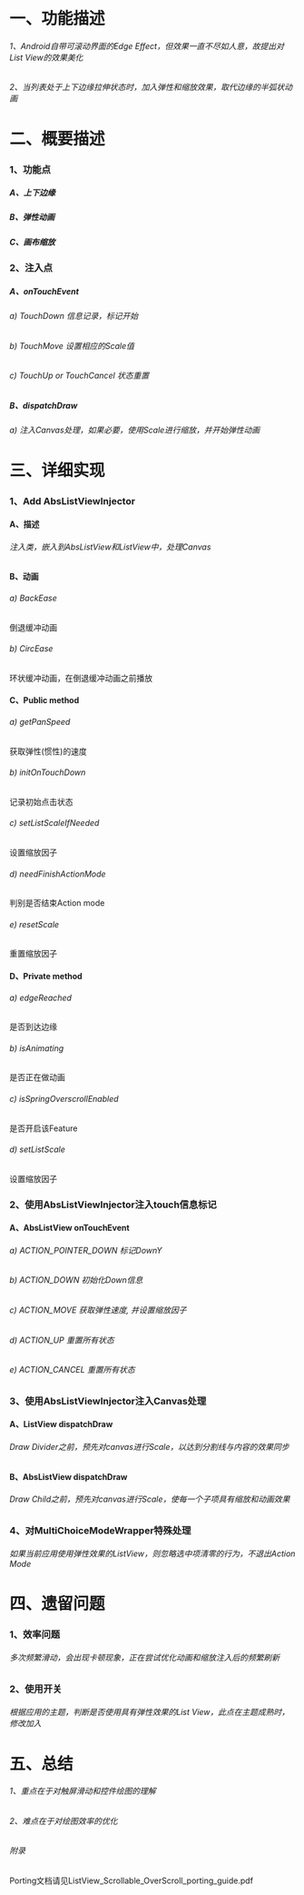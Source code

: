 # 一、功能描述
###### 1、Android自带可滚动界面的Edge Effect，但效果一直不尽如人意，故提出对List View的效果美化
###### 2、当列表处于上下边缘拉伸状态时，加入弹性和缩放效果，取代边缘的半弧状动画
# 二、概要描述
### 1、功能点
##### A、上下边缘
##### B、弹性动画
##### C、画布缩放
### 2、注入点
##### A、onTouchEvent
###### a) TouchDown 信息记录，标记开始
###### b) TouchMove 设置相应的Scale值
###### c) TouchUp or TouchCancel 状态重置
##### B、dispatchDraw
###### a) 注入Canvas处理，如果必要，使用Scale进行缩放，并开始弹性动画
# 三、详细实现
### 1、Add AbsListViewInjector
#### A、描述
###### 注入类，嵌入到AbsListView和ListView中，处理Canvas
#### B、动画
###### a) BackEase
倒退缓冲动画
###### b) CircEase
环状缓冲动画，在倒退缓冲动画之前播放
#### C、Public method
###### a) getPanSpeed
获取弹性(惯性)的速度
###### b) initOnTouchDown
记录初始点击状态
###### c) setListScaleIfNeeded
设置缩放因子
###### d) needFinishActionMode
判别是否结束Action mode
###### e) resetScale
重置缩放因子
#### D、Private method
###### a) edgeReached
是否到达边缘
###### b) isAnimating
是否正在做动画
###### c) isSpringOverscrollEnabled
是否开启该Feature
###### d) setListScale
设置缩放因子
### 2、使用AbsListViewInjector注入touch信息标记
#### A、AbsListView onTouchEvent
###### a) ACTION_POINTER_DOWN 标记DownY
###### b) ACTION_DOWN 初始化Down信息
###### c) ACTION_MOVE 获取弹性速度, 并设置缩放因子
###### d) ACTION_UP 重置所有状态
###### e) ACTION_CANCEL 重置所有状态
### 3、使用AbsListViewInjector注入Canvas处理
#### A、ListView dispatchDraw
###### Draw Divider之前，预先对canvas进行Scale，以达到分割线与内容的效果同步
#### B、AbsListView dispatchDraw
###### Draw Child之前，预先对canvas进行Scale，使每一个子项具有缩放和动画效果
### 4、对MultiChoiceModeWrapper特殊处理
###### 如果当前应用使用弹性效果的ListView，则忽略选中项清零的行为，不退出Action Mode
# 四、遗留问题
### 1、效率问题
###### 多次频繁滑动，会出现卡顿现象，正在尝试优化动画和缩放注入后的频繁刷新
### 2、使用开关
###### 根据应用的主题，判断是否使用具有弹性效果的List View，此点在主题成熟时，修改加入
# 五、总结
###### 1、重点在于对触屏滑动和控件绘图的理解
###### 2、难点在于对绘图效率的优化

###### 附录
Porting文档请见ListView_Scrollable_OverScroll_porting_guide.pdf
